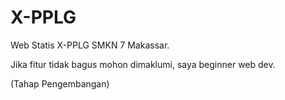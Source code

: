 # X-PPLG
Web Statis X-PPLG SMKN 7 Makassar.

Jika fitur tidak bagus mohon dimaklumi, saya beginner web dev.

(Tahap Pengembangan)
